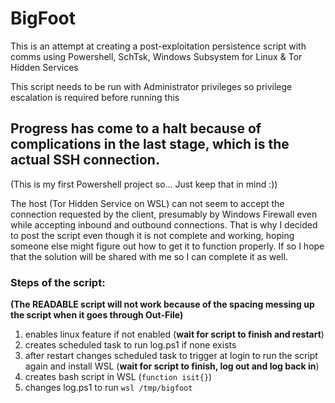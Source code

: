 # BigFoot
This is an attempt at creating a post-exploitation persistence script with comms using Powershell, SchTsk, Windows Subsystem for Linux &amp; Tor Hidden Services

This script needs to be run with Administrator privileges so privilege escalation is required before running this


## Progress has come to a halt because of complications in the last stage, which is the actual SSH connection. 
(This is my first Powershell project so... Just keep that in mind :))

The host (Tor Hidden Service on WSL) can not seem to accept the connection requested by the client, presumably by Windows Firewall even while accepting inbound and outbound connections. That is why I decided to post the script even though it is not complete and working, hoping someone else might figure out how to get it to function properly. If so I hope that the solution will be shared with me so I can complete it as well.


### Steps of the script:
**(The READABLE script will not work because of the spacing messing up the script when it goes through Out-File)**

1. enables linux feature if not enabled (**wait for script to finish and restart**)
1. creates scheduled task to run log.ps1 if none exists
1. after restart changes scheduled task to trigger at login to run the script again and install WSL (**wait for script to finish, log out and log back in**)
1. creates bash script in WSL (```function isit{}```)
1. changes log.ps1 to run ```wsl /tmp/bigfoot```

